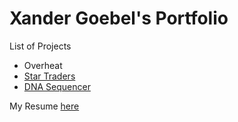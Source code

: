 # Xander Goebel's Portfolio
List of Projects
  - Overheat
  - [Star Traders](./project_pages/star_traders.md)
  - [DNA Sequencer](https://github.com/Spellbreeze/DNA_Work)

My Resume [here](./resources/AlexanderGoebel_Resume.pdf)
